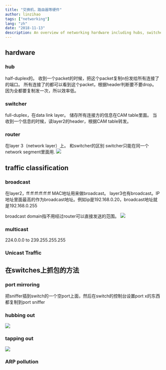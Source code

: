 ```yaml
---
title: "交换机，路由器等硬件"
author: linzihao
tags: ["networking"]
lang: "zh"
date: "2018-11-13"
description: An overview of networking hardware including hubs, switches, and routers, along with traffic classification and packet capture techniques. This post explores the differences between these devices, their roles in network communication, and methods for monitoring network traffic.
---
```


## hardware
### hub
half-duplex的。
收到一个packet的时候，把这个packet复制n份发给所有连接了的端口。
所有连接了的都可以看到这个packet，根据header判断要不要drop。
因为全都要复制发一次，所以效率低。

### switcher
full-duplex，在data link layer。
储存所有连接方的信息在CAM table里面。
当收到一个信息的时候，读layer2的header，根据CAM table转发。

### router
在layer 3（network layer）上。
和switcher的区别
switcher只能在同一个network segment里面用.
![](https://i.imgur.com/3H8uSt6.png)

## traffic classification
### broadcast
在layer2，ff:ff:ff:ff:ff:ff MAC地址用来做broadcast。
layer3也有broadcast。IP地址里面最高的作为broadcast地址。例如ip是192.168.0.20，broadcast地址就是192.168.0.255

broadcast domain指不用经过router可以直接发送的范围。
![](https://i.imgur.com/QldtrdF.png)

### multicast
224.0.0.0 to 239.255.255.255

### Unicast Traffic

## 在switches上抓包的方法
### port mirroring
把sniffer插到switch的一个空port上面，然后在switch的控制台设置port x的东西都复制到port sniffer

### hubbing out
![](https://i.imgur.com/Bcot1oR.png)

### tapping out
![](https://i.imgur.com/XQz7cu1.png)

### ARP pollution